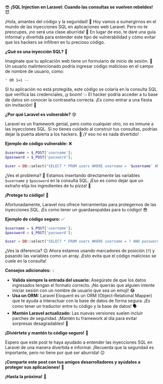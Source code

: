 😎 **¡SQL Injection en Laravel: Cuando las consultas se vuelven rebeldes!** 😈

¡Hola, amantes del código y la seguridad! 👋 Hoy vamos a sumergirnos en el mundo de las inyecciones SQL en aplicaciones web Laravel. Pero no te preocupes, ¡no será una clase aburrida! 🥱 En lugar de eso, te daré una guía informal y divertida para entender este tipo de vulnerabilidad y cómo evitar que los hackers se infiltren en tu precioso código.

**¿Qué es una inyección SQL?** 🤔

Imagínate que tu aplicación web tiene un formulario de inicio de sesión. 🔑 Un usuario malintencionado podría ingresar código malicioso en el campo de nombre de usuario, como:

```
' OR 1=1 --
```

Si tu aplicación no está protegida, este código se colaría en la consulta SQL que verifica las credenciales, ¡y boom! 💥 El hacker podría acceder a tu base de datos sin conocer la contraseña correcta. ¡Es como entrar a una fiesta sin invitación! 🎉

**¿Por qué Laravel es vulnerable?** 😰

Laravel es un framework genial, pero como cualquier otro, no es inmune a las inyecciones SQL. Si no tienes cuidado al construir tus consultas, podrías dejar la puerta abierta a los hackers. 🚪 ¡Y eso no es nada divertido!

**Ejemplo de código vulnerable:** ❌

```php
$username = $_POST['username'];
$password = $_POST['password'];

$user = DB::select("SELECT * FROM users WHERE username = '$username' AND password = '$password'");
```

¿Ves el problema? 🧐 Estamos insertando directamente las variables `$username` y `$password` en la consulta SQL. ¡Eso es como dejar que un extraño elija los ingredientes de tu pizza! 🍕

**¡Protege tu código!** 💪

Afortunadamente, Laravel nos ofrece herramientas para protegernos de las inyecciones SQL. ¡Es como tener un guardaespaldas para tu código! 😎

**Ejemplo de código seguro:** ✅

```php
$username = $_POST['username'];
$password = $_POST['password'];

$user = DB::select("SELECT * FROM users WHERE username = ? AND password = ?", [$username, $password]);
```

¿Ves la diferencia? 😉 Ahora estamos usando marcadores de posición (`?`) y pasando las variables como un array. ¡Esto evita que el código malicioso se cuele en la consulta!

**Consejos adicionales:** 💡

* **Valida siempre la entrada del usuario:** Asegúrate de que los datos ingresados tengan el formato correcto. ¡No querrás que alguien intente iniciar sesión con un nombre de usuario que sea un emoji! 😂
* **Usa un ORM:** Laravel Eloquent es un ORM (Object-Relational Mapper) que te ayuda a interactuar con la base de datos de forma segura. ¡Es como tener un traductor entre tu código y la base de datos! 🗣️
* **Mantén Laravel actualizado:** Las nuevas versiones suelen incluir parches de seguridad. ¡Mantén tu framework al día para evitar sorpresas desagradables! 🎁

**¡Diviértete y mantén tu código seguro!** 🥳

Espero que este post te haya ayudado a entender las inyecciones SQL en Laravel de una manera divertida e informal. ¡Recuerda que la seguridad es importante, pero no tiene por qué ser aburrida! 😉

**¡Comparte este post con tus amigos desarrolladores y ayúdalos a proteger sus aplicaciones!** 📢

**¡Hasta la próxima!** 👋
